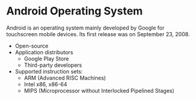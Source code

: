 # Android Operating System

Android is an operating system mainly developed by Google for touchscreen mobile devices. Its first release was on September 23, 2008.

- Open-source
- Application distributors
  - Google Play Store
  - Third-party developers
- Supported instruction sets:
  - ARM (Advanced RISC Machines)
  - Intel x86, x86-64
  - MIPS (Microprocessor without Interlocked Pipelined Stages)